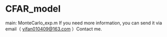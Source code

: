 # CFAR_model
main: MonteCarlo_exp.m
If you need more information, you can send it via email（ yifan010409@163.com ）Contact me.
